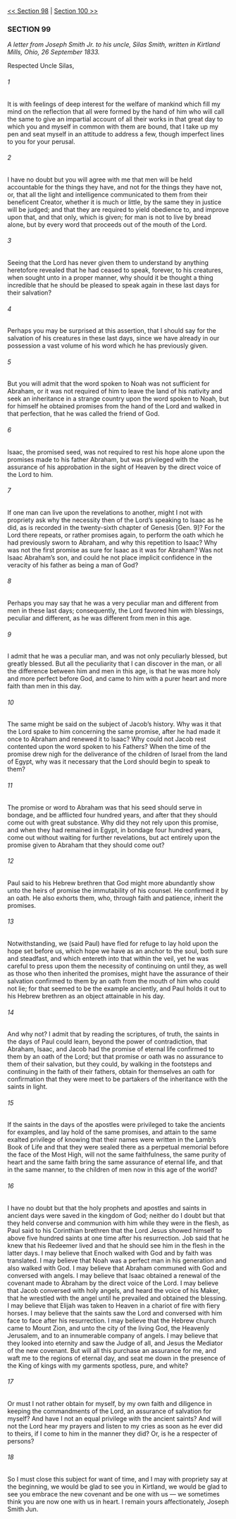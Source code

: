 [<< Section 98](Section%2098)  |  [Section 100 >>](Section%20100)

### SECTION 99

*A letter from Joseph Smith Jr. to his uncle, Silas Smith, written in Kirtland Mills, Ohio, 26 September 1833.*

Respected Uncle Silas,

###### 1
It is with feelings of deep interest for the welfare of mankind which fill my mind on the reflection that all were formed by the hand of him who will call the same to give an impartial account of all their works in that great day to which you and myself in common with them are bound, that I take up my pen and seat myself in an attitude to address a few, though imperfect lines to you for your perusal.

###### 2
I have no doubt but you will agree with me that men will be held accountable for the things they have, and not for the things they have not, or, that all the light and intelligence communicated to them from their beneficent Creator, whether it is much or little, by the same they in justice will be judged; and that they are required to yield obedience to, and improve upon that, and that only, which is given; for man is not to live by bread alone, but by every word that proceeds out of the mouth of the Lord.

###### 3
Seeing that the Lord has never given them to understand by anything heretofore revealed that he had ceased to speak, forever, to his creatures, when sought unto in a proper manner, why should it be thought a thing incredible that he should be pleased to speak again in these last days for their salvation?

###### 4
Perhaps you may be surprised at this assertion, that I should say for the salvation of his creatures in these last days, since we have already in our possession a vast volume of his word which he has previously given.

###### 5
But you will admit that the word spoken to Noah was not sufficient for Abraham, or it was not required of him to leave the land of his nativity and seek an inheritance in a strange country upon the word spoken to Noah, but for himself he obtained promises from the hand of the Lord and walked in that perfection, that he was called the friend of God.

###### 6
Isaac, the promised seed, was not required to rest his hope alone upon the promises made to his father Abraham, but was privileged with the assurance of his approbation in the sight of Heaven by the direct voice of the Lord to him.

###### 7
If one man can live upon the revelations to another, might I not with propriety ask why the necessity then of the Lord’s speaking to Isaac as he did, as is recorded in the twenty-sixth chapter of Genesis [Gen. 9]? For the Lord there repeats, or rather promises again, to perform the oath which he had previously sworn to Abraham, and why this repetition to Isaac? Why was not the first promise as sure for Isaac as it was for Abraham? Was not Isaac Abraham’s son, and could he not place implicit confidence in the veracity of his father as being a man of God?

###### 8
Perhaps you may say that he was a very peculiar man and different from men in these last days; consequently, the Lord favored him with blessings, peculiar and different, as he was different from men in this age.

###### 9
I admit that he was a peculiar man, and was not only peculiarly blessed, but greatly blessed. But all the peculiarity that I can discover in the man, or all the difference between him and men in this age, is that he was more holy and more perfect before God, and came to him with a purer heart and more faith than men in this day.

###### 10
The same might be said on the subject of Jacob’s history. Why was it that the Lord spake to him concerning the same promise, after he had made it once to Abraham and renewed it to Isaac? Why could not Jacob rest contented upon the word spoken to his Fathers? When the time of the promise drew nigh for the deliverance of the children of Israel from the land of Egypt, why was it necessary that the Lord should begin to speak to them?

###### 11
The promise or word to Abraham was that his seed should serve in bondage, and be afflicted four hundred years, and after that they should come out with great substance. Why did they not rely upon this promise, and when they had remained in Egypt, in bondage four hundred years, come out without waiting for further revelations, but act entirely upon the promise given to Abraham that they should come out?

###### 12
Paul said to his Hebrew brethren that God might more abundantly show unto the heirs of promise the immutability of his counsel. He confirmed it by an oath. He also exhorts them, who, through faith and patience, inherit the promises.

###### 13
Notwithstanding, we (said Paul) have fled for refuge to lay hold upon the hope set before us, which hope we have as an anchor to the soul, both sure and steadfast, and which entereth into that within the veil, yet he was careful to press upon them the necessity of continuing on until they, as well as those who then inherited the promises, might have the assurance of their salvation confirmed to them by an oath from the mouth of him who could not lie; for that seemed to be the example anciently, and Paul holds it out to his Hebrew brethren as an object attainable in his day.

###### 14
And why not? I admit that by reading the scriptures, of truth, the saints in the days of Paul could learn, beyond the power of contradiction, that Abraham, Isaac, and Jacob had the promise of eternal life confirmed to them by an oath of the Lord; but that promise or oath was no assurance to them of their salvation, but they could, by walking in the footsteps and continuing in the faith of their fathers, obtain for themselves an oath for confirmation that they were meet to be partakers of the inheritance with the saints in light.

###### 15
If the saints in the days of the apostles were privileged to take the ancients for examples, and lay hold of the same promises, and attain to the same exalted privilege of knowing that their names were written in the Lamb’s Book of Life and that they were sealed there as a perpetual memorial before the face of the Most High, will not the same faithfulness, the same purity of heart and the same faith bring the same assurance of eternal life, and that in the same manner, to the children of men now in this age of the world?

###### 16
I have no doubt but that the holy prophets and apostles and saints in ancient days were saved in the kingdom of God; neither do I doubt but that they held converse and communion with him while they were in the flesh, as Paul said to his Corinthian brethren that the Lord Jesus showed himself to above five hundred saints at one time after his resurrection. Job said that he knew that his Redeemer lived and that he should see him in the flesh in the latter days. I may believe that Enoch walked with God and by faith was translated. I may believe that Noah was a perfect man in his generation and also walked with God. I may believe that Abraham communed with God and conversed with angels. I may believe that Isaac obtained a renewal of the covenant made to Abraham by the direct voice of the Lord. I may believe that Jacob conversed with holy angels, and heard the voice of his Maker, that he wrestled with the angel until he prevailed and obtained the blessing. I may believe that Elijah was taken to Heaven in a chariot of fire with fiery horses. I may believe that the saints saw the Lord and conversed with him face to face after his resurrection. I may believe that the Hebrew church came to Mount Zion, and unto the city of the living God, the Heavenly Jerusalem, and to an innumerable company of angels. I may believe that they looked into eternity and saw the Judge of all, and Jesus the Mediator of the new covenant. But will all this purchase an assurance for me, and waft me to the regions of eternal day, and seat me down in the presence of the King of kings with my garments spotless, pure, and white?

###### 17
Or must I not rather obtain for myself, by my own faith and diligence in keeping the commandments of the Lord, an assurance of salvation for myself? And have I not an equal privilege with the ancient saints? And will not the Lord hear my prayers and listen to my cries as soon as he ever did to theirs, if I come to him in the manner they did? Or, is he a respecter of persons?

###### 18
So I must close this subject for want of time, and I may with propriety say at the beginning, we would be glad to see you in Kirtland, we would be glad to see you embrace the new covenant and be one with us — we sometimes think you are now one with us in heart. I remain yours affectionately, Joseph Smith Jun.